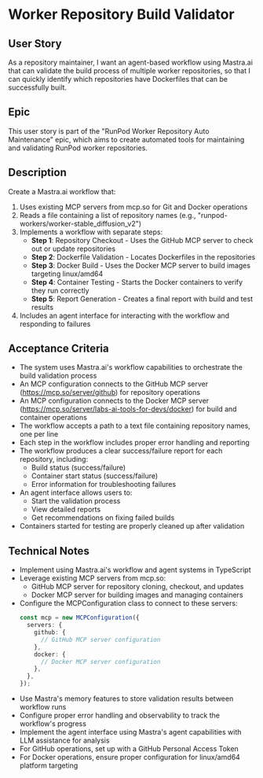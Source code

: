 # Worker Repository Build Validator

## User Story

As a repository maintainer, I want an agent-based workflow using Mastra.ai that can validate the build process of multiple worker repositories, so that I can quickly identify which repositories have Dockerfiles that can be successfully built.

## Epic

This user story is part of the "RunPod Worker Repository Auto Maintenance" epic, which aims to create automated tools for maintaining and validating RunPod worker repositories.

## Description

Create a Mastra.ai workflow that:

1. Uses existing MCP servers from mcp.so for Git and Docker operations
2. Reads a file containing a list of repository names (e.g., "runpod-workers/worker-stable_diffusion_v2")
3. Implements a workflow with separate steps:
   - **Step 1**: Repository Checkout - Uses the GitHub MCP server to check out or update repositories
   - **Step 2**: Dockerfile Validation - Locates Dockerfiles in the repositories
   - **Step 3**: Docker Build - Uses the Docker MCP server to build images targeting linux/amd64
   - **Step 4**: Container Testing - Starts the Docker containers to verify they run correctly
   - **Step 5**: Report Generation - Creates a final report with build and test results
4. Includes an agent interface for interacting with the workflow and responding to failures

## Acceptance Criteria

- The system uses Mastra.ai's workflow capabilities to orchestrate the build validation process
- An MCP configuration connects to the GitHub MCP server (https://mcp.so/server/github) for repository operations
- An MCP configuration connects to the Docker MCP server (https://mcp.so/server/labs-ai-tools-for-devs/docker) for build and container operations
- The workflow accepts a path to a text file containing repository names, one per line
- Each step in the workflow includes proper error handling and reporting
- The workflow produces a clear success/failure report for each repository, including:
  - Build status (success/failure)
  - Container start status (success/failure)
  - Error information for troubleshooting failures
- An agent interface allows users to:
  - Start the validation process
  - View detailed reports
  - Get recommendations on fixing failed builds
- Containers started for testing are properly cleaned up after validation

## Technical Notes

- Implement using Mastra.ai's workflow and agent systems in TypeScript
- Leverage existing MCP servers from mcp.so:
  - GitHub MCP server for repository cloning, checkout, and updates
  - Docker MCP server for building images and managing containers
- Configure the MCPConfiguration class to connect to these servers:
  ```typescript
  const mcp = new MCPConfiguration({
    servers: {
      github: {
        // GitHub MCP server configuration
      },
      docker: {
        // Docker MCP server configuration
      },
    },
  });
  ```
- Use Mastra's memory features to store validation results between workflow runs
- Configure proper error handling and observability to track the workflow's progress
- Implement the agent interface using Mastra's agent capabilities with LLM assistance for analysis
- For GitHub operations, set up with a GitHub Personal Access Token
- For Docker operations, ensure proper configuration for linux/amd64 platform targeting
